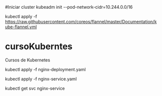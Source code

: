 
#Iniciar cluster 
kubeadm init --pod-network-cidr=10.244.0.0/16

kubectl apply -f https://raw.githubusercontent.com/coreos/flannel/master/Documentation/kube-flannel.yml

# cursoKuberntes
Cursos de Kubernetes

kubectl apply -f nginx-deployment.yaml


kubectl apply -f nginx-service.yaml

kubectl get svc nginx-service